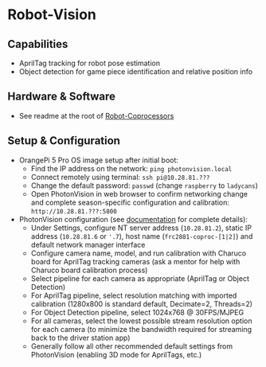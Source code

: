 # Robot-Vision

## Capabilities
* AprilTag tracking for robot pose estimation 
* Object detection for game piece identification and relative position info

## Hardware & Software
* See readme at the root of [Robot-Coprocessors](https://github.com/frc2881/Robot-Coprocessors) 

## Setup & Configuration
* OrangePi 5 Pro OS image setup after initial boot:
  * Find the IP address on the network: `ping photonvision.local`
  * Connect remotely using terminal: `ssh pi@10.28.81.???`
  * Change the default password: `passwd` (change `raspberry` to  `ladycans`)
  * Open PhotonVision in web browser to confirm networking change and complete season-specific configuration and calibration: `http://10.28.81.???:5800`
* PhotonVision configuration (see [documentation](https://docs.photonvision.org/en/latest/index.html) for complete details):
  * Under Settings, configure NT server address (`10.28.81.2`), static IP address (`10.28.81.6` or `'.7`), host name (`frc2881-coproc-[1|2]`) and default network manager interface
  * Configure camera name, model, and run calibration with Charuco board for AprilTag tracking cameras (ask a mentor for help with Charuco board calibration process)
  * Select pipeline for each camera as appropriate (AprilTag or Object Detection)
  * For AprilTag pipeline, select resolution matching with imported calibration (1280x800 is standard default, Decimate=2, Threads=2)
  * For Object Detection pipeline, select 1024x768 @ 30FPS/MJPEG
  * For all cameras, select the lowest possible stream resolution option for each camera (to minimize the bandwidth required for streaming back to the driver station app)
  * Generally follow all other recommended default settings from PhotonVision (enabling 3D mode for AprilTags, etc.)